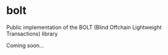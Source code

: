 # bolt
Public implementation of the BOLT (Blind Offchain Lightweight Transactions) library

Coming soon...
